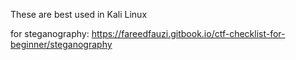 These are best used in Kali Linux

for steganography:
https://fareedfauzi.gitbook.io/ctf-checklist-for-beginner/steganography
